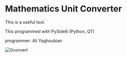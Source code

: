 # Mathematics Unit Converter

This is a useful tool.

This programmed with PySide6 (Python, QT)

programmer: Ali Yaghoubian

![0convert](https://user-images.githubusercontent.com/79134287/136952637-74b53780-e3bc-47f1-b973-5d36fe506597.JPG)
